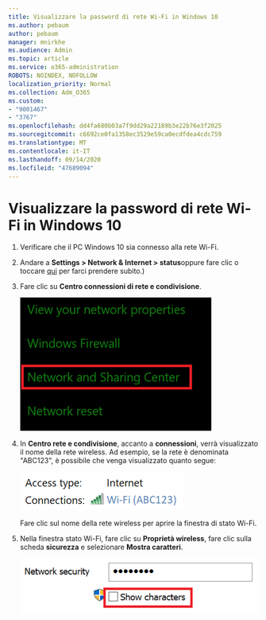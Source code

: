 ```yaml
---
title: Visualizzare la password di rete Wi-Fi in Windows 10
ms.author: pebaum
author: pebaum
manager: mnirkhe
ms.audience: Admin
ms.topic: article
ms.service: o365-administration
ROBOTS: NOINDEX, NOFOLLOW
localization_priority: Normal
ms.collection: Adm_O365
ms.custom:
- "9001467"
- "3767"
ms.openlocfilehash: dd4fa680b03a7f9dd29a22189b3e22b76e3f2025
ms.sourcegitcommit: c6692ce0fa1358ec3529e59ca0ecdfdea4cdc759
ms.translationtype: MT
ms.contentlocale: it-IT
ms.lasthandoff: 09/14/2020
ms.locfileid: "47689094"
---
```

# <a name="view-wi-fi-network-password-in-windows-10"></a>Visualizzare la password di rete Wi-Fi in Windows 10

1. Verificare che il PC Windows 10 sia connesso alla rete Wi-Fi.

2. Andare a **Settings > Network & Internet > status**oppure fare clic o toccare [qui](ms-settings:network?activationSource=GetHelp) per farci prendere subito.)

3. Fare clic su **Centro connessioni di rete e condivisione**.

    ![Centro rete e condivisione.](media/network-sharing-center.png)

4. In **Centro rete e condivisione**, accanto a **connessioni**, verrà visualizzato il nome della rete wireless. Ad esempio, se la rete è denominata "ABC123", è possibile che venga visualizzato quanto segue:

    ![Connessioni di rete.](media/network-connections.png)

    Fare clic sul nome della rete wireless per aprire la finestra di stato Wi-Fi. 

5. Nella finestra stato Wi-Fi, fare clic su **Proprietà wireless**, fare clic sulla scheda **sicurezza** e selezionare **Mostra caratteri**.

    ![Mostra caratteri password Wi-Fi.](media/show-password-characters.png)

